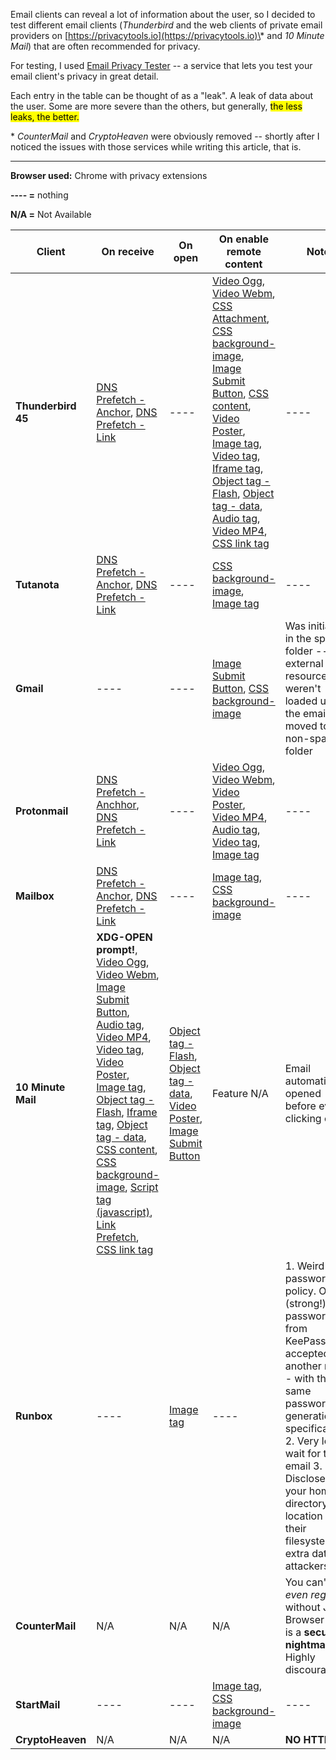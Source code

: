 Email clients can reveal a lot of information about the user, so I decided to test different email clients (*Thunderbird* and the web clients of private email providers on [https://privacytools.io](https://privacytools.io)\* and *10 Minute Mail*) that are often recommended for privacy.

For testing, I used [Email Privacy Tester](https://www.emailprivacytester.com/) -- a service that lets you test your email client's privacy in great detail.

Each entry in the table can be thought of as a "leak". A leak of data about the user. Some are more severe than the others, but generally, <mark>the less leaks, the better.</mark>

\* *CounterMail* and *CryptoHeaven* were obviously removed -- shortly after I noticed the issues with those services while writing this article, that is.

-----

**Browser used:** Chrome with privacy extensions

**---- =** nothing

**N/A =** Not Available

| Client             | On receive | On open | On enable remote content | Note |
| ------------------ | ---------- | -------- | ----- | ---- |
| **Thunderbird 45** | [DNS Prefetch - Anchor](https://www.emailprivacytester.com/testDescription?test=dnsAnchor), [DNS Prefetch - Link](https://www.emailprivacytester.com/testDescription?test=dnsLink) | ---- | [Video Ogg](https://www.emailprivacytester.com/testDescription?test=videoOgg), [Video Webm](https://www.emailprivacytester.com/testDescription?test=videoWebm), [CSS Attachment](https://www.emailprivacytester.com/testDescription?test=cssAttachment), [CSS background-image](https://www.emailprivacytester.com/testDescription?test=backgroundImage), [Image Submit Button](https://www.emailprivacytester.com/testDescription?test=imageSubmit), [CSS content](https://www.emailprivacytester.com/testDescription?test=cssContent), [Video Poster](https://www.emailprivacytester.com/testDescription?test=videoPoster), [Image tag](https://www.emailprivacytester.com/testDescription?test=img), [Video tag](https://www.emailprivacytester.com/testDescription?test=video), [Iframe tag](https://www.emailprivacytester.com/testDescription?test=iframe), [Object tag - Flash](https://www.emailprivacytester.com/testDescription?test=flash), [Object tag - data](https://www.emailprivacytester.com/testDescription?test=objectData), [Audio tag](https://www.emailprivacytester.com/testDescription?test=audio), [Video MP4](https://www.emailprivacytester.com/testDescription?test=videoMp4), [CSS link tag](https://www.emailprivacytester.com/testDescription?test=css) | ---- |
| **Tutanota**       | [DNS Prefetch - Anchor](https://www.emailprivacytester.com/testDescription?test=dnsAnchor), [DNS Prefetch - Link](https://www.emailprivacytester.com/testDescription?test=dnsLink) | ---- | [CSS background-image](https://www.emailprivacytester.com/testDescription?test=backgroundImage), [Image tag](https://www.emailprivacytester.com/testDescription?test=img) | ---- |
| **Gmail**          | ---- | ---- | [Image Submit Button](https://www.emailprivacytester.com/testDescription?test=imageSubmit), [CSS background-image](https://www.emailprivacytester.com/testDescription?test=backgroundImage) | Was initially in the spam folder -- external resources weren't loaded until the email was moved to a non-spam folder |
| **Protonmail**     | [DNS Prefetch - Anchhor](https://www.emailprivacytester.com/testDescription?test=dnsAnchor), [DNS Prefetch - Link](https://www.emailprivacytester.com/testDescription?test=dnsLink) | ---- | [Video Ogg](https://www.emailprivacytester.com/testDescription?test=videoOgg), [Video Webm](https://www.emailprivacytester.com/testDescription?test=videoWebm), [Video Poster](https://www.emailprivacytester.com/testDescription?test=videoPoster), [Video MP4](https://www.emailprivacytester.com/testDescription?test=videoMp4), [Audio tag](https://www.emailprivacytester.com/testDescription?test=audio), [Video tag](https://www.emailprivacytester.com/testDescription?test=video), [Image tag](https://www.emailprivacytester.com/testDescription?test=img) | ---- |
| **Mailbox**        | [DNS Prefetch - Anchor](https://www.emailprivacytester.com/testDescription?test=dnsAnchor), [DNS Prefetch - Link](https://www.emailprivacytester.com/testDescription?test=dnsLink) |   ----   | [Image tag](https://www.emailprivacytester.com/testDescription?test=img), [CSS background-image](https://www.emailprivacytester.com/testDescription?test=backgroundImage) | ---- |
| **10 Minute Mail** | **XDG-OPEN prompt!**, [Video Ogg](https://www.emailprivacytester.com/testDescription?test=videoOgg), [Video Webm](https://www.emailprivacytester.com/testDescription?test=videoWebm), [Image Submit Button](https://www.emailprivacytester.com/testDescription?test=imageSubmit), [Audio tag](https://www.emailprivacytester.com/testDescription?test=audio), [Video MP4](https://www.emailprivacytester.com/testDescription?test=videoMp4), [Video tag](https://www.emailprivacytester.com/testDescription?test=video), [Video Poster](https://www.emailprivacytester.com/testDescription?test=videoPoster), [Image tag](https://www.emailprivacytester.com/testDescription?test=img), [Object tag - Flash](https://www.emailprivacytester.com/testDescription?test=flash), [Iframe tag](https://www.emailprivacytester.com/testDescription?test=iframe), [Object tag - data](https://www.emailprivacytester.com/testDescription?test=objectData), [CSS content](https://www.emailprivacytester.com/testDescription?test=cssContent), [CSS background-image](https://www.emailprivacytester.com/testDescription?test=backgroundImage), [Script tag (javascript)](https://www.emailprivacytester.com/testDescription?test=js), [Link Prefetch](https://www.emailprivacytester.com/testDescription?test=linkPrefetch), [CSS link tag](https://www.emailprivacytester.com/testDescription?test=css)     | [Object tag - Flash](https://www.emailprivacytester.com/testDescription?test=flash), [Object tag - data](https://www.emailprivacytester.com/testDescription?test=objectData), [Video Poster](https://www.emailprivacytester.com/testDescription?test=videoPoster), [Image Submit Button](https://www.emailprivacytester.com/testDescription?test=imageSubmit)   | Feature N/A | Email automatically opened before even clicking on it. |
| **Runbox**         | ---- | [Image tag](https://www.emailprivacytester.com/testDescription?test=img) | ---- | 1. Weird password policy. One (strong!) password from KeePassX accepted, another not -- with the same password generation specifications 2. Very long wait for that email 3. Discloses your home directory location in their filesystem -- extra data for attackers.
| **CounterMail**    | N/A | N/A | N/A | You can't *even register* without Java! Browser Java is a **security nightmare**. Highly discouraged. |
| **StartMail**      | ---- | ---- | [Image tag](https://www.emailprivacytester.com/testDescription?test=img), [CSS background-image](https://www.emailprivacytester.com/testDescription?test=backgroundImage) | ---- |
| **CryptoHeaven**   | N/A    | N/A    | N/A | **NO HTTPS!** |
